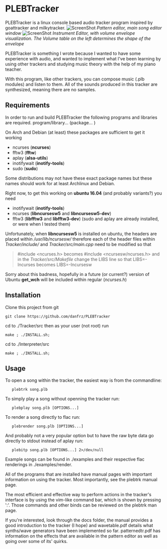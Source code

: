 # PLEBTracker
PLEBTracker is a linux console based audio tracker program inspired by goattracker and milkytracker.
![ScreenShot](https://github.com/danfrz/PLEBTracker/blob/master/docs/images/PLEBTracker_MainScreen.png)
*Pattern editor, main song editor window*
![ScreenShot](https://github.com/danfrz/PLEBTracker/blob/master/docs/images/PLEBTracker_InstrumentEditor.png)
*Instrument Editor, with volume envelope visualization. The Volume table on the left determines the shape of the envelope*

PLEBTracker is something I wrote because I wanted to have some experience with audio,
and wanted to implement what I've been learning by using other trackers and studying music theory with the help of my piano teacher.

With this program, like other trackers, you can compose music (.plb modules) and listen to them.
All of the sounds produced in this tracker are synthesized, meaning there are no samples.

## Requirements
In order to run and build PLEBTracker the following programs and libraries are required.
   program/library... (package...   )


On Arch and Debian (at least) these packages are sufficient to get it working
* ncurses     (**ncurses**)
* fftw3        (**fftw**)
* aplay       (**alsa-utils**) 
* inotifywait (**inotify-tools**)
* sudo        (**sudo**)

Some distributions may not have these exact package names but
these names should work for at least Archlinux and Debian.

Right now, to get this working on **ubuntu 16.04** (and probably variants?) you need
* inotifywait (**inotify-tools**)
* ncurses (**libncursesw5** and **libncursesw5-dev**)
* fftw3 (**libfftw3** and **libfftw3-dev**)
(sudo and aplay are already installed, or were when I tested them)

Unfortunately, when **libncursesw5** is installed on ubuntu, the headers are placed within */usr/lib/ncursesw/*
therefore each of the header files within *Tracker/include/* and *Tracker/src/main.cpp* need to be modified so that
> #include <ncurses.h>
becomes
> #include <ncursesw/ncurses.h>
and in the *Tracker/src/Makefile* change the LIBS line so that
> LIBS=-lncurses
becomes
> LIBS=-lncursesw

Sorry about this badness, hopefully in a future (or current?) version of Ubuntu **get_wch** will be included within regular (*ncurses.h*)


## Installation
Clone this project from git
```
git clone https://github.com/danfrz/PLEBTracker
```
cd to ./Tracker/src then as your user (not root) run
```
make ; ./INSTALL.sh;
```
cd to ./Interpreter/src 
```
make ; ./INSTALL.sh;
```


## Usage
To open a song within the tracker, the easiest way is from the commandline:
```
   plebtrk song.plb
```

To simply play a song without openning the tracker run:
```
   plebplay song.plb [OPTIONS...]
```

To render a song directly to flac run:
```
   plebrender song.plb [OPTIONS...]
```


And probably not a very popular option but to have the raw byte data go directly to stdout instead of aplay run:
```
   plebitp song.plb [OPTIONS...] 2>/dev/null
```


Example songs can be found in ./examples and their respective flac renderings in ./examples/render.

All of the programs that are installed have manual pages with important information on using the tracker.
Most importantly, see the plebtrk manual page.

The most efficient and effective way to perform actions in the tracker's interface is by using the vim-like command bar, which is shown by pressing ':'.
Those commands and other binds can be reviewed on the plebtrk man page.

If you're interested, look through the docs folder, the manual provides a good introduction to the tracker (I hope) and wavetable.pdf details what synths/wave generators have been implemented so far. patternedtr.pdf has information on the effects that are available in the pattern editor as well as going over some of its' quirks.
